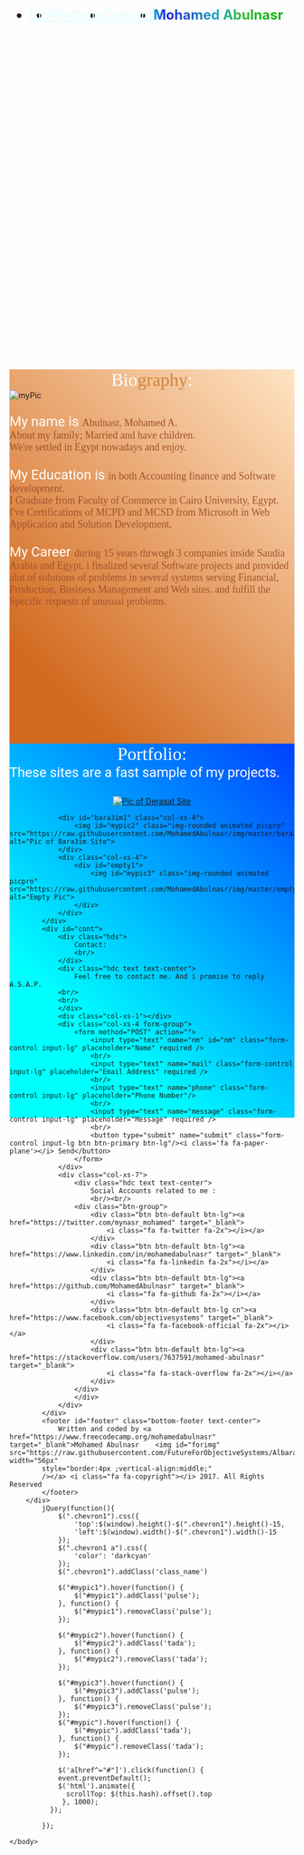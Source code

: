 <html>
	<head>
		<title>Mohamed Abulnasr Portfolio</title>
		<meta charset="utf-8">
		<meta http-equiv="X-UA-Compatible" content="IE=edge,chrome=1">
		<meta name="description" content="Mohamed Abulnasr Portfolio">
		<meta name="viewport" content="width=device-width, initial-scale=1">
		<link rel="stylesheet" href="https://maxcdn.bootstrapcdn.com/bootstrap/3.3.7/css/bootstrap.min.css">
		<script src="https://maxcdn.bootstrapcdn.com/bootstrap/3.3.7/js/bootstrap.min.js"></script>
		<link rel="stylesheet" href="https://cdnjs.cloudflare.com/ajax/libs/font-awesome/4.7.0/css/font-awesome.min.css">
		<link rel="stylesheet" href="https://fonts.googleapis.com/css?family=Lobster|Satisfy|Roboto">
		<link rel="stylesheet" href="https://cdnjs.cloudflare.com/ajax/libs/animate.css/3.5.2/animate.min.css">
		<script src="https://ajax.googleapis.com/ajax/libs/jquery/3.2.1/jquery.min.js"></script>		
		<style>
			.navbar{
				font-size: x-large;
				padding: 0px 10px 0px 10px;
			}
			.navbar > li {
				float: right;
			}
			.navbar > li > a {
				color: lightcyan;
			}
			.navbar > li > a:hover{
				color: cyan;
				background-color: #22AABB;
				border-radius: 0 0 15px 15px;
			}
			.navbar > li > a:focus{
				color: darkcyan;
				background-color: #22B5B5;
				border-radius: 20px;
			}
			.navbar-default{
				background-color: #3399AA;
				background:linear-gradient(45deg,cyan 25%,#3399AA 125%) ;
				border-radius: 0% 0% 25% 25%;
				border-width: 0px;
				margin: 0;
			}
			#me{
				background-color: blue;
				background-image: -webkit-gradient( linear, left top, right top, color-stop(0, #0ae), color-stop(0.1, #22d), color-stop(0.5, #2ab),color-stop(0.7, #3b3), color-stop(1, #1a1));
			  color:transparent;
			  -webkit-background-clip: text;
			  background-clip: text;
			  font-weight: bold;
		}
			#hd{
				background-image:url("https://raw.githubusercontent.com/MohamedAbulnasr/img/master/1.jpg"), url("https://raw.githubusercontent.com/MohamedAbulnasr/img/master/13.jpg");
				background-repeat: no-repeat;
				background-size: cover;
				background-clip:content-box; 
				background-blend-mode: soft-light;
				background-size: 100%;
				height: 660px;
				margin: -20px 0px 0px 0px;
				padding: 0px;
			}
			.wel{
				padding-top: 50px;
			}
			.hdc{
				font-family: Roboto ;
				font-size: x-large;
				color: white;
			}
			.hds{
				font-family: Lobster;
				font-size: xx-large;
				color: white;
				text-align: center;
			}
			.sph2{
				font-family: 'Satisfy';
				color: peru;
			}
			.sph3{
				font-family: 'Satisfy';
				font-size: large;
				color: sienna;
			}
			#bio{
				background-color: bisque;
				background: linear-gradient(45deg, chocolate 15% ,bisque 100%);
				height: 660px;
				margin: 0px 0px 0px 0px;
				padding: 0px;
			}
			#mypic{
				text-shadow: gray;
			}
			#port{
				background-color: lightcyan;
				background:linear-gradient(45deg, cyan 25%, blue 125%);
				height:660px;
				margin: 0;
				padding: 0;
			}
			.col-xs-4{
				text-align: center;
			}
			#cont{
				background-color: lightgray;
				background:-webkit-linear-gradient(65deg, lightgray 25%, dimgray 125%);
				background:-o-linear-gradient(65deg, lightgray 25%, dimgray 125%);
				background:linear-gradient(155deg, lightgray 25%, dimgray 125%);
				height:660px;
				margin: 0;
				padding: 0;
			}
			.bottom-footer{
				background-color: #22AABB;
				padding: 20px;
				border-top: 1px solid cyan;
				font-size: large;
				color: black;
			}
			.bottom-footer > a {
				color: darkblue;
			}
			.bottom-footer > a:hover {
				background-color: #55B5B5;
			}
			.chevron1{
				position: fixed;
				z-index: 0;
				-webkit-animation-duration: 3s;
				-webkit-animation-delay: 1s;
				-webkit-animation-iteration-count: infinite;
				-o-animation-duration: 3s;
				-o-animation-delay: 1s;
				-o-animation-iteration-count: infinite;
				-moz-animation-duration: 3s;
				-moz-animation-delay: 1s;
				-moz-animation-iteration-count: infinite;
			}
		</style>
	</head>
	<body>
		<nav class="navbar navbar-default" id="tops">
		  <div class="container-fluid">
		    <div id="myNavbar">
		      <ul class="nav navbar navbar-left">
		        <li class="active"><a id="me" href="#tops">Mohamed Abulnasr</a></li>
		      </ul>
		      <ul class="nav navbar navbar-right">
		        <li class=""><a href="#cont">Contact</a></li>
		        <li class=""><a href="#port">Portfolio</a></li>
		        <li class=""><a href="#bio">Bio</a></li>
		      </ul>
		    </div>
		  </div>
		</nav>
		<div class="chevron1 animated infinite slideOutUp">
			<a href="#tops"><i class="fa fa-chevron-circle-up fa-5x" aria-hidden="true"></i></a>
		</div>
		<header id="hd">
			<div class="container-fluid wel">
				<div class="col-xs-5 hdc">
					Deep Expertise in Business applications
					<br>
					Life Cycle E.R.P Senior Developer
					<br>
					Full stack Senior Developer
					<br>
				</div>
				<div class="col-xs-2"></div>
				<div class="col-xs-5 hdc">
				<i><u>Over 15 years :</u></i>
				<br>
					&nbsp;&nbsp;<i class="fa fa-magic"></i> Develop unprecedent solutions to overcome complex problems. 
				<br>
					&nbsp;&nbsp;<i class="fa fa-magic"></i> Analyze, Full Design, Full Develop and Implement Integrated Application for Business Finance.
				<br>
				</div>
			</div>
		</header>
		<div class="container-fluid">
			<div id="bio">
				<div class="hds" >
				Bio<span class="sph2">graphy</span>: 
				<br>
				</div>
				<div class="img-responsive col-xs-3">
					<img id="mypic" class="img-rounded animated " src="https://raw.githubusercontent.com/MohamedAbulnasr/img/master/12.jpg" alt="myPic">
				</div>
				<div class="col-xs-7">
					<p class="hdc">My name is <span class="sph3">Abulnasr, Mohamed A. 
						<br/>About my family; Married and have children.
						<br/>We're settled in Egypt nowadays and <i class="fa fa-smile-o"></i> enjoy.</span>
					</p>
				</div>
				<div class="col-xs-7">
					<p class="hdc">My Education is <span class="sph3">in both Accounting finance and Software development. 
						<br/>I Graduate from Faculty of Commerce in Cairo University, Egypt.
						<br/>I've Certifications of MCPD and MCSD from Microsoft in Web Application and Solution Development.</span>
					</p>
				</div>
				<div class="col-xs-7">
					<p class="hdc">My Career <span class="sph3">during 15 years thrwogh 3 companies inside Saudia Arabia and Egypt. i finalized several Software projects and provided alot of solutions of problems in several systems serving Financial, Production, Business Management and Web sites. and fulfill the Specific requests of unusual problems.</span>
					</p>
				</div>
			</div>
			<div id="port">
				<div class="hds">
					Portfolio:
					<br/>
				</div>
				<div class="hdc text text-center">
					These sites are a fast sample of my projects.
					<br/>
					<br/>
				</div>
				<div class="col-xs-4">
					<div id="derasat1"><a href="http://derasatdomyat.com" target="_blank">
						<img id="mypic1" class="img-rounded animated picpro" src="https://raw.githubusercontent.com/MohamedAbulnasr/img/master/derasatlogoxs.png" alt="Pic of Derasat Site"></a>
					</div>
				</div>

				<div id="bara3im1" class="col-xs-4">
					<img id="mypic2" class="img-rounded animated picpro" src="https://raw.githubusercontent.com/MohamedAbulnasr/img/master/bara3imxs.png" alt="Pic of Bara3im Site">
				</div>
				<div class="col-xs-4">
					<div id="empty1">
						<img id="mypic3" class="img-rounded animated picpro" src="https://raw.githubusercontent.com/MohamedAbulnasr/img/master/empty1.png" alt="Empty Pic">
					</div>
				</div>
			</div>
			<div id="cont">
				<div class="hds">
					Contact: 
					<br/>
				</div>
				<div class="hdc text text-center">
					Feel free to contact me. And i promise to reply A.S.A.P.
				<br/>
				<br/>
				</div>
				<div class="col-xs-1"></div>
				<div class="col-xs-4 form-group">
					<form method="POST" action="">
						<input type="text" name="nm" id="nm" class="form-control input-lg" placeholder="Name" required />
						<br/>
						<input type="text" name="mail" class="form-control input-lg" placeholder="Email Address" required />
						<br/>
						<input type="text" name="phone" class="form-control input-lg" placeholder="Phone Number"/>
						<br/>
						<input type="text" name="message" class="form-control input-lg" placeholder="Message" required />
						<br/>
						<button type="submit" name="submit" class="form-control input-lg btn btn-primary btn-lg"/><i class='fa fa-paper-plane'></i> Send</button>
					</form>
				</div>
				<div class="col-xs-7">
					<div class="hdc text text-center">
						Social Accounts related to me :
						<br/><br/>
					<div class="btn-group">
						<div class="btn btn-default btn-lg"><a href="https://twitter.com/mynasr_mohamed" target="_blank">
							<i class="fa fa-twitter fa-2x"></i></a>
						</div>
						<div class="btn btn-default btn-lg"><a href="https://www.linkedin.com/in/mohamedabulnasr" target="_blank">
							<i class="fa fa-linkedin fa-2x"></i></a>
						</div>
						<div class="btn btn-default btn-lg"><a href="https://github.com/MohamedAbulnasr" target="_blank">
							<i class="fa fa-github fa-2x"></i></a>
						</div>
						<div class="btn btn-default btn-lg cn"><a href="https://www.facebook.com/objectivesystems" target="_blank">
							<i class="fa fa-facebook-official fa-2x"></i></a>
						</div>
						<div class="btn btn-default btn-lg"><a href="https://stackoverflow.com/users/7637591/mohamed-abulnasr" target="_blank">
							<i class="fa fa-stack-overflow fa-2x"></i></a>
						</div>
					</div>
					</div>
				</div>
			</div>
			<footer id="footer" class="bottom-footer text-center">
				Written and coded by <a href="https://www.freecodecamp.org/mohamedabulnasr" target="_blank">Mohamed Abulnasr 	<img id="forimg" src="https://raw.githubusercontent.com/FutureForObjectiveSystems/Albara3im/master/minlogo2.png" width="56px"
            style="border:4px ;vertical-align:middle;"
            /></a> <i class="fa fa-copyright"></i> 2017. All Rights Reserved
			</footer>
		</div>
			jQuery(function(){
				$(".chevron1").css({
					'top':$(window).height()-$(".chevron1").height()-15, 
					'left':$(window).width()-$(".chevron1").width()-15
				});
				$(".chevron1 a").css({
					'color': 'darkcyan'
				});
				$(".chevron1").addClass('class_name')

				$("#mypic1").hover(function() {
					$("#mypic1").addClass('pulse');
				}, function() {
					$("#mypic1").removeClass('pulse');
				});

				$("#mypic2").hover(function() {
					$("#mypic2").addClass('tada');
				}, function() {
					$("#mypic2").removeClass('tada');
				});

				$("#mypic3").hover(function() {
					$("#mypic3").addClass('pulse');
				}, function() {
					$("#mypic3").removeClass('pulse');
				});
				$("#mypic").hover(function() {
					$("#mypic").addClass('tada');
				}, function() {
					$("#mypic").removeClass('tada');
				});

				$('a[href^="#"]').click(function() {
			    event.preventDefault();
			    $('html').animate({
			      scrollTop: $(this.hash).offset().top
			     }, 1000);
			  });

			});

	</body>
</html>
